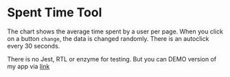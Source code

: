 # Spent Time Tool

The chart shows the average time spent by a user per page. When you click on a button `change`, the data is changed randomly. There is an autoclick every 30 seconds. 

There is no Jest, RTL or enzyme for testing. But you can DEMO version of my app via [link](https://ivan-shpynda.github.io/shpyndafe220711/)
